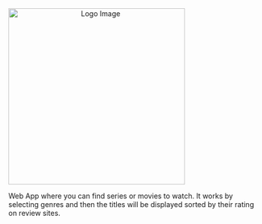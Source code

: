   <img src="https://cdn.discordapp.com/attachments/894702938386210896/997024365529014302/Logo.png" width="350" title="Logo Image" style="text-align:center">

Web App where you can find series or movies to watch. It works by selecting genres and then the titles will be displayed sorted by their rating on review sites.
